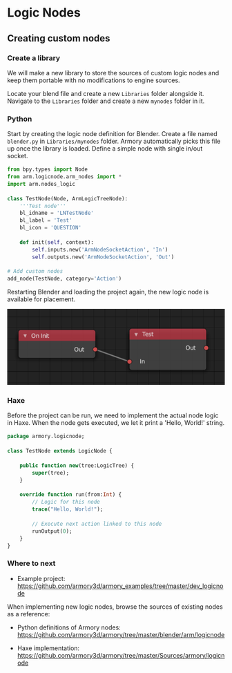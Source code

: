 # Logic Nodes

## Creating custom nodes

### Create a library

We will make a new library to store the sources of custom logic nodes and keep them portable with no modifications to engine sources.

Locate your blend file and create a new `Libraries` folder alongside it. Navigate to the `Libraries` folder and create a new `mynodes` folder in it.

### Python

Start by creating the logic node definition for Blender. Create a file named `blender.py` in `Libraries/mynodes` folder. Armory automatically picks this file up once the library is loaded. Define a simple node with single in/out socket.

```py
from bpy.types import Node
from arm.logicnode.arm_nodes import *
import arm.nodes_logic

class TestNode(Node, ArmLogicTreeNode):
    '''Test node'''
    bl_idname = 'LNTestNode'
    bl_label = 'Test'
    bl_icon = 'QUESTION'

    def init(self, context):
        self.inputs.new('ArmNodeSocketAction', 'In')
        self.outputs.new('ArmNodeSocketAction', 'Out')

# Add custom nodes
add_node(TestNode, category='Action')
```

Restarting Blender and loading the project again, the new logic node is available for placement.

![](dev/img/logicnodes/0.png)

### Haxe

Before the project can be run, we need to implement the actual node logic in Haxe. When the node gets executed, we let it print a 'Hello, World!' string.

```haxe
package armory.logicnode;

class TestNode extends LogicNode {

    public function new(tree:LogicTree) {
        super(tree);
    }

    override function run(from:Int) {
        // Logic for this node
        trace("Hello, World!");

        // Execute next action linked to this node
        runOutput(0);
    }
}
```

### Where to next

- Example project:
https://github.com/armory3d/armory_examples/tree/master/dev_logicnode

When implementing new logic nodes, browse the sources of existing nodes as a reference:

- Python definitions of Armory nodes:
https://github.com/armory3d/armory/tree/master/blender/arm/logicnode

- Haxe implementation:
https://github.com/armory3d/armory/tree/master/Sources/armory/logicnode
